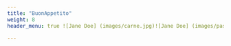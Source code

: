 ```yaml
---
title: "BuonAppetito"
weight: 8
header_menu: true ![Jane Doe] (images/carne.jpg)![Jane Doe] (images/pasta.jpg)

---
```

